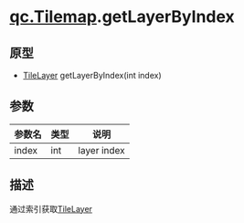 # [qc.Tilemap](CTilemap.md).getLayerByIndex

## 原型
* [TileLayer](CTileLayer.md) getLayerByIndex(int index)

## 参数
| 参数名 | 类型 |  说明 |
| --------- | --------- | --------- |
| index | int | layer index |

## 描述
通过索引获取[TileLayer](CTileLayer.md)
